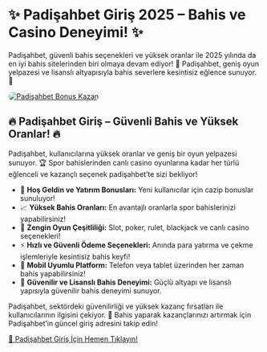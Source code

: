 <h1>✨ Padişahbet Giriş 2025 – Bahis ve Casino Deneyimi! ✨</h1>
<p>Padişahbet, güvenli bahis seçenekleri ve yüksek oranlar ile 2025 yılında da en iyi bahis sitelerinden biri olmaya devam ediyor! 🎰 Padişahbet, geniş oyun yelpazesi ve lisanslı altyapısıyla bahis severlere kesintisiz eğlence sunuyor. 💸</p>
<a href="https://linklerim.online/2058" title="Padişahbet Bonus Fırsatları">
    <img src="https://i.ibb.co/5K7Ks6w/zzzz3.gif" alt="Padişahbet Bonus Kazan" style="max-width:100%; height:auto; border-radius:8px;">
</a>
<div class="description">
    <h2>🔥 Padişahbet Giriş – Güvenli Bahis ve Yüksek Oranlar! 🔥</h2>
    <p>Padişahbet, kullanıcılarına yüksek oranlar ve geniş bir oyun yelpazesi sunuyor. 🏆 Spor bahislerinden canlı casino oyunlarına kadar her türlü eğlenceli ve kazançlı seçenek padişahbet’te sizi bekliyor!</p>
    <ul>
        <li>🎁 <strong>Hoş Geldin ve Yatırım Bonusları:</strong> Yeni kullanıcılar için cazip bonuslar sunuluyor!</li>
        <li>📈 <strong>Yüksek Bahis Oranları:</strong> En avantajlı oranlarla spor bahislerinizi yapabilirsiniz!</li>
        <li>🎲 <strong>Zengin Oyun Çeşitliliği:</strong> Slot, poker, rulet, blackjack ve canlı casino seçenekleri!</li>
        <li>⚡️ <strong>Hızlı ve Güvenli Ödeme Seçenekleri:</strong> Anında para yatırma ve çekme işlemleriyle kesintisiz bahis keyfi!</li>
        <li>📱 <strong>Mobil Uyumlu Platform:</strong> Telefon veya tablet üzerinden her zaman bahis yapabilirsiniz!</li>
        <li>🔐 <strong>Güvenilir ve Lisanslı Bahis Deneyimi:</strong> Güçlü altyapı ve lisanslı yapısıyla güvenilir bahis deneyimi sunuyor.</li>
    </ul>
    <p>Padişahbet, sektördeki güvenilirliği ve yüksek kazanç fırsatları ile kullanıcılarının ilgisini çekiyor. 🌟 Bahis yaparak kazançlarınızı artırmak için Padişahbet’in güncel giriş adresini takip edin!</p>
    <a href="https://linklerim.online/2058" title="Padişahbet Giriş Adresi">🔗 Padişahbet Giriş İçin Hemen Tıklayın!</a> 
</div>
